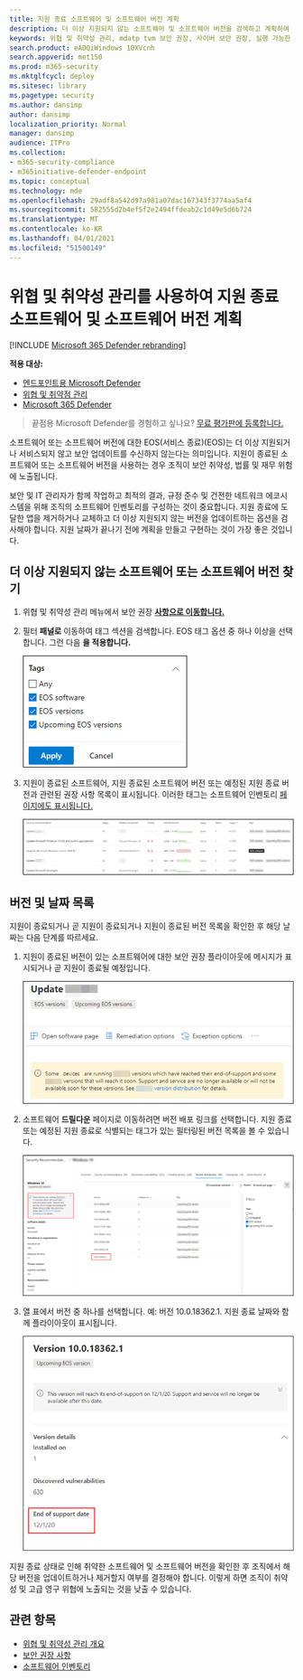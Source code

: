 ```yaml
---
title: 지원 종료 소프트웨어 및 소프트웨어 버전 계획
description: 더 이상 지원되지 않는 소프트웨어 및 소프트웨어 버전을 검색하고 계획하여 보안 업데이트를 받을 수 없습니다.
keywords: 위협 및 취약성 관리, mdatp tvm 보안 권장, 사이버 보안 권장, 실행 가능한 보안 권장
search.product: eADQiWindows 10XVcnh
search.appverid: met150
ms.prod: m365-security
ms.mktglfcycl: deploy
ms.sitesec: library
ms.pagetype: security
ms.author: dansimp
author: dansimp
localization_priority: Normal
manager: dansimp
audience: ITPro
ms.collection:
- m365-security-compliance
- m365initiative-defender-endpoint
ms.topic: conceptual
ms.technology: mde
ms.openlocfilehash: 29adf8a542d97a981a07dac167343f3774aa5af4
ms.sourcegitcommit: 582555d2b4ef5f2e2494ffdeab2c1d49e5d6b724
ms.translationtype: MT
ms.contentlocale: ko-KR
ms.lasthandoff: 04/01/2021
ms.locfileid: "51500149"
---
```

# <a name="plan-for-end-of-support-software-and-software-versions-with-threat-and-vulnerability-management"></a>위협 및 취약성 관리를 사용하여 지원 종료 소프트웨어 및 소프트웨어 버전 계획

[!INCLUDE [Microsoft 365 Defender rebranding](../../includes/microsoft-defender.md)]

**적용 대상:**

- [엔드포인트용 Microsoft Defender](https://go.microsoft.com/fwlink/?linkid=2154037)
- [위협 및 취약점 관리](next-gen-threat-and-vuln-mgt.md)
- [Microsoft 365 Defender](https://go.microsoft.com/fwlink/?linkid=2118804)

>끝점용 Microsoft Defender를 경험하고 싶나요? [무료 평가판에 등록합니다.](https://www.microsoft.com/microsoft-365/windows/microsoft-defender-atp?ocid=docs-wdatp-portaloverview-abovefoldlink)

소프트웨어 또는 소프트웨어 버전에 대한 EOS(서비스 종료)(EOS)는 더 이상 지원되거나 서비스되지 않고 보안 업데이트를 수신하지 않는다는 의미입니다. 지원이 종료된 소프트웨어 또는 소프트웨어 버전을 사용하는 경우 조직이 보안 취약성, 법률 및 재무 위험에 노출됩니다.

보안 및 IT 관리자가 함께 작업하고 최적의 결과, 규정 준수 및 건전한 네트워크 에코시스템을 위해 조직의 소프트웨어 인벤토리를 구성하는 것이 중요합니다. 지원 종료에 도달한 앱을 제거하거나 교체하고 더 이상 지원되지 않는 버전을 업데이트하는 옵션을 검사해야 합니다. 지원 날짜가 끝나기 전에  계획을 만들고 구현하는 것이 가장 좋은 것입니다.

## <a name="find-software-or-software-versions-that-are-no-longer-supported"></a>더 이상 지원되지 않는 소프트웨어 또는 소프트웨어 버전 찾기

1. 위협 및 취약성 관리 메뉴에서 보안 권장 [**사항으로 이동합니다.**](tvm-security-recommendation.md)
2. 필터 **패널로** 이동하여 태그 섹션을 검색합니다. EOS 태그 옵션 중 하나 이상을 선택합니다. 그런 다음 **을 적용합니다.**

    ![Screenshot tags that say EOS software, EOS versions, and Upcoming EOS versions.](images/tvm-eos-tag.png)

3. 지원이 종료된 소프트웨어, 지원 종료된 소프트웨어 버전 또는 예정된 지원 종료 버전과 관련된 권장 사항 목록이 표시됩니다. 이러한 태그는 소프트웨어 인벤토리 [페이지에도 표시됩니다.](tvm-software-inventory.md)

    ![EOS 태그가 있는 권장 사항.](images/tvm-eos-tags-column.png)

## <a name="list-of-versions-and-dates"></a>버전 및 날짜 목록

지원이 종료되거나 곧 지원이 종료되거나 지원이 종료된 버전 목록을 확인한 후 해당 날짜는 다음 단계를 따르세요.

1. 지원이 종료된 버전이 있는 소프트웨어에 대한 보안 권장 플라이아웃에 메시지가 표시되거나 곧 지원이 종료될 예정입니다.

    ![버전 배포 링크 스크린샷.](images/eos-upcoming-eos.png)

2. 소프트웨어 **드릴다운** 페이지로 이동하려면 버전 배포 링크를 선택합니다. 지원 종료 또는 예정된 지원 종료로 식별되는 태그가 있는 필터링된 버전 목록을 볼 수 있습니다.

    ![지원 소프트웨어가 종료된 소프트웨어 드릴다운 페이지의 스크린샷.](images/software-drilldown-eos.png)

3. 열 표에서 버전 중 하나를 선택합니다. 예: 버전 10.0.18362.1. 지원 종료 날짜와 함께 플라이아웃이 표시됩니다.

    ![지원 종료 날짜 스크린샷.](images/version-eos-date.png)

지원 종료 상태로 인해 취약한 소프트웨어 및 소프트웨어 버전을 확인한 후 조직에서 해당 버전을 업데이트하거나 제거할지 여부를 결정해야 합니다. 이렇게 하면 조직이 취약성 및 고급 영구 위협에 노출되는 것을 낮출 수 있습니다.

## <a name="related-topics"></a>관련 항목

- [위협 및 취약성 관리 개요](next-gen-threat-and-vuln-mgt.md)
- [보안 권장 사항](tvm-security-recommendation.md)
- [소프트웨어 인벤토리](tvm-software-inventory.md)
